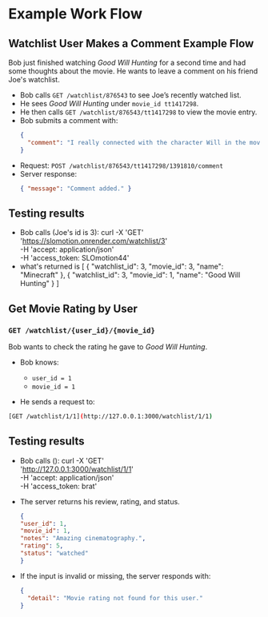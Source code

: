 # Example Work Flow 
## Watchlist User Makes a Comment Example Flow
Bob just finished watching *Good Will Hunting* for a second time and had some thoughts about the movie. He wants to leave a comment on his friend Joe's watchlist.

- Bob calls `GET /watchlist/876543` to see Joe’s recently watched list.
- He sees *Good Will Hunting* under `movie_id tt1417298`.
- He then calls `GET /watchlist/876543/tt1417298` to view the movie entry.
- Bob submits a comment with:
  ```json
  {
    "comment": "I really connected with the character Will in the movie."
  }
  ```
- Request: `POST /watchlist/876543/tt1417298/1391810/comment`
- Server response:
  ```json
  { "message": "Comment added." }
  ```
## Testing results
- Bob calls (Joe's id is 3):
  curl -X 'GET' \
  'https://slomotion.onrender.com/watchlist/3' \
  -H 'accept: application/json' \
  -H 'access_token: SLOmotion44'
- what's returned is
  [
  {
    "watchlist_id": 3,
    "movie_id": 3,
    "name": "Minecraft"
  },
  {
    "watchlist_id": 3,
    "movie_id": 1,
    "name": "Good Will Hunting"
  }
]

## Get Movie Rating by User

### `GET /watchlist/{user_id}/{movie_id}`
Bob wants to check the rating he gave to *Good Will Hunting*.

- Bob knows:
  - `user_id = 1`
  - `movie_id = 1`

- He sends a request to:
```bash
[GET /watchlist/1/1](http://127.0.0.1:3000/watchlist/1/1)
```

## Testing results
- Bob calls ():
  curl -X 'GET' \
  'http://127.0.0.1:3000/watchlist/1/1' \
  -H 'accept: application/json' \
  -H 'access_token: brat'

- The server returns his review, rating, and status.
  ```json
  {
  "user_id": 1,
  "movie_id": 1,
  "notes": "Amazing cinematography.",
  "rating": 5,
  "status": "watched"
  }
  ```

- If the input is invalid or missing, the server responds with:
  ```json
  {
    "detail": "Movie rating not found for this user."
  }
  ```
  

